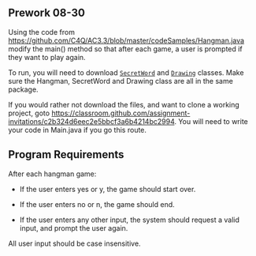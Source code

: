 ## Prework 08-30
Using the code from https://github.com/C4Q/AC3.3/blob/master/codeSamples/Hangman.java modify the main() method so that 
after each game, a user is prompted if they want to play again. 

To run, you will need to download [`SecretWord`](https://github.com/accesscode-2-1/unit-0/blob/master/in-class%20exercise%20solutions/Hangman/SecretWord.java) and [`Drawing`](https://github.com/accesscode-2-1/unit-0/blob/master/in-class%20exercise%20solutions/Hangman/Drawing.java) classes. Make sure the Hangman, SecretWord and Drawing class are all in the same package.

If you would rather not download the files, and want to clone a working project, goto https://classroom.github.com/assignment-invitations/c2b324d6eec2e5bbcf3a6b4214bc2994. You will need to write your code in Main.java if you go this route.

## Program Requirements
After each hangman game:

* If the user enters yes or y, the game should start over.

* If the user enters no or n, the game should end. 

* If the user enters any other input, the system should request a valid input, and prompt the user again.

All user input should be case insensitive.
